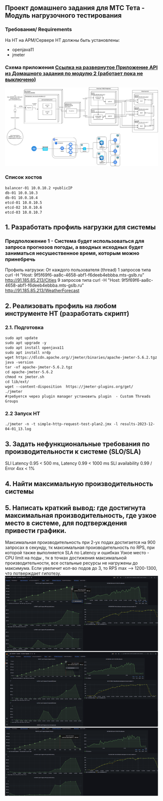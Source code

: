 ## Проект домашнего задания для МТС Тета - Модуль нагрузочного тестирования
###  Требования/ Requirements
На НТ на АРМ/Сервере НТ должны быть установлены:
 - openjava11
 - jmeter
### Схема приложения [Ссылка на развернутое Приложение API из Домашного задания по модулю 2 (работает пока не выключено)](http://9f5f69f6-aa8c-4658-abf1-f6deeb4ebbba.mts-gslb.ru/WeatherForecast)
![схема приложения](https://github.com/coolf124-vlab101/mts-teta-hw01/blob/main/mts-teta-hw-01.drawio.png?raw=true)
### Список хостов
```
balancer-01 10.0.10.2 +publicIP
db-01 10.0.10.3
db-01 10.0.10.4
etcd-01 10.0.10.5
etcd-02 10.0.10.6
etcd-03 10.0.10.7
```
## 1. Разработать профиль нагрузки для системы
### Предположение 1 - Система будет использоваться для запроса прогнозов погоды, а вводных исходных будет заниматься несушественное время, которым можно принебречь
Профиль нагрузки:
 От каждого пользователя (thread)
 1 запросов типа curl -H "Host: 9f5f69f6-aa8c-4658-abf1-f6deeb4ebbba.mts-gslb.ru" http://91.185.85.213/Cities
 9 запросов типа curl -H "Host: 9f5f69f6-aa8c-4658-abf1-f6deeb4ebbba.mts-gslb.ru" http://91.185.85.213/WeatherForecast
 

## 2. Реализовать профиль на любом инструменте НТ (разработать скрипт)
### 2.1. Подготовка

```
sudo apt update
sudo apt upgrade -y
sudo apt install openjava11
sudo apt install xrdp
wget https://dlcdn.apache.org//jmeter/binaries/apache-jmeter-5.6.2.tgz
java -version
tar -xf apache-jmeter-5.6.2.tgz 
cd apache-jmeter-5.6.2
chmod +x jmeter.sh
cd lib/ext/
wget --content-disposition  https://jmeter-plugins.org/get/
./jmeter
#требуется через plugin manager установить plugin  - Custom Threads Groups
```
### 2.2  Запуск НТ 
```
./jmeter -n -t simple-http-request-test-plan2.jmx -l results-2023-12-04-01_13.log
```
## 3. Задать нефункциональные требования по производительности к системе (SLO/SLA)
SLI Latency 0.95 < 500 ms, Latency 0.99 < 1000 ms
SLI availability  0.99 / Error 4xx < 1%

## 4. Найти максимальную производительность системы
## 5. Написать краткий вывод: где достигнута максимальная производительность, где узкое место в системе, для подтверждения привести графики.
Максимальная производительность при 2-ух подах достигается на 900 запросах в секунду, тк максимальная производительность по RPS, при которой также выполняется SLA по Latency и ошибках
Узкое место - CPU limit на поды , тк в точках достижения максимальной производительности, все остальные ресурсы не нагружены до максимума. Если увеличит кол-во подов до 3, то  RPS max --> 1200-1300, что потверждает гипотезу.
![запуск1](https://github.com/coolf124-vlab101/mts-teta-monitoring/blob/main/test-run-01.png?raw=true)
![запуск2](https://github.com/coolf124-vlab101/mts-teta-monitoring/blob/main/test-run-02.png?raw=true)
![запуск3](https://github.com/coolf124-vlab101/mts-teta-monitoring/blob/main/test-run-03.png?raw=true)